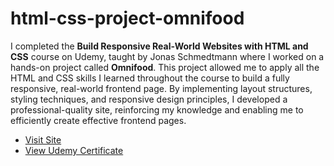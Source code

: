 # html-css-project-omnifood

I completed the **Build Responsive Real-World Websites with HTML and CSS** course on Udemy, taught by Jonas Schmedtmann where I worked on a hands-on project called **Omnifood**. This project allowed me to apply all the HTML and CSS skills I learned throughout the course to build a fully responsive, real-world frontend page. By implementing layout structures, styling techniques, and responsive design principles, I developed a professional-quality site, reinforcing my knowledge and enabling me to efficiently create effective frontend pages.

- [Visit Site](https://rucha-nandgirikar.github.io/omnifood.github.io/)
- [View Udemy Certificate](html-css-certificate.pdf)
